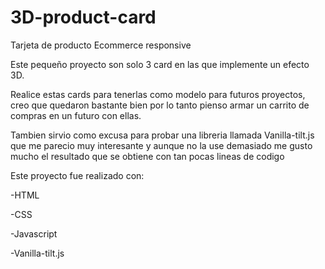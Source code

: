 # 3D-product-card
Tarjeta de producto Ecommerce responsive

Este pequeño proyecto son solo 3 card en las que implemente un efecto 3D.

Realice estas cards para tenerlas como modelo para futuros proyectos, creo que quedaron bastante bien por lo tanto pienso armar un carrito de compras 
en un futuro con ellas.

Tambien sirvio como excusa para probar una libreria llamada Vanilla-tilt.js que me parecio muy interesante y aunque no la use demasiado me gusto mucho 
el resultado que se obtiene con tan pocas lineas de codigo

Este proyecto fue realizado con:

-HTML

-CSS

-Javascript

-Vanilla-tilt.js
